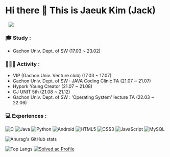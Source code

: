 # Hi there 👋  This is Jaeuk Kim (Jack)

<a href="https://ukjae.notion.site/IT-1fa39e2a11224e27b6e380b94bb8bafc"> <img src="https://img.shields.io/badge/Notion-000000?style=flat square&logo=Notion&logoColor=white&link=https://www.notion.so/b2d3658299b64e6b901c7bd0c359f902" style="height : auto; margin-left : 10px; margin-right : 10px;"/> </a>

### 🎓 Study :

 - Gachon Univ. Dept. of SW (17.03 ~ 23.02)


### 👨🏻‍💻 Activity :

 - VIP (Gachon Univ. Venture club) (17.03 ~ 17.07)
 - Gachon Univ. Dept. of SW : JAVA Coding Clinic TA (21.07 ~ 21.07)
 - Hypork Young Creator (21.07 ~ 21.08)
 - CJ UNIT 5th (21.08 ~ 21.12)
 - Gachon Univ. Dept. of SW : 'Operating System' lecture TA (22.03 ~ 22.06)




### 💻 Experiences :

![C](https://img.shields.io/badge/c-%2300599C.svg?style=for-the-badge&logo=c&logoColor=white)
![Java](https://img.shields.io/badge/java-%23ED8B00.svg?style=for-the-badge&logo=java&logoColor=white)
![Python](https://img.shields.io/badge/python-3670A0?style=for-the-badge&logo=python&logoColor=ffdd54)
![Android](https://img.shields.io/badge/android-3DDC84?style=for-the-badge&logo=Android&logoColor=white)
![HTML5](https://img.shields.io/badge/html5-%23E34F26.svg?style=for-the-badge&logo=html5&logoColor=white)
![CSS3](https://img.shields.io/badge/css3-%231572B6.svg?style=for-the-badge&logo=css3&logoColor=white)
![JavaScript](https://img.shields.io/badge/javascript-F7DF1E.svg?style=for-the-badge&logo=javascript&logoColor=white)
![MySQL](https://img.shields.io/badge/mysql-4479A1?style=for-the-badge&logo=mysql&logoColor=white)




<!--
**Jaeuk1211/Jaeuk1211** is a ✨ _special_ ✨ repository because its `README.md` (this file) appears on your GitHub profile.

Here are some ideas to get you started:

- 🔭 I’m currently working on ...
- 🌱 I’m currently learning ...
- 👯 I’m looking to collaborate on ...
- 🤔 I’m looking for help with ...
- 💬 Ask me about ...
- 📫 How to reach me: ...
- 😄 Pronouns: ...
- ⚡ Fun fact: ...
-->

![Anurag's GitHub stats](https://github-readme-stats.vercel.app/api?username=Jaeuk1211&show_icons=true&theme=radical)

![Top Langs](https://github-readme-stats.vercel.app/api/top-langs/?username=Jaeuk1211&layout=compact)
[![Solved.ac Profile](http://mazassumnida.wtf/api/v2/generate_badge?boj=ksyj2006)](https://solved.ac/ksyj2006/)


